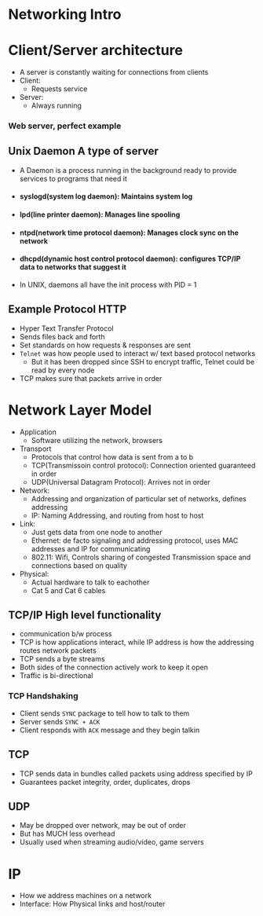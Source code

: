 # Networking Intro
# Client/Server architecture
- A server is constantly waiting for connections from clients
- Client:   
  - Requests service
- Server:
  - Always running

### Web server, perfect example
## Unix Daemon A type of server
  - A Daemon is a process running in the background ready to provide services to programs that need it
  - #### syslogd(system log daemon): Maintains system log
  - #### lpd(line printer daemon): Manages line spooling
  - #### ntpd(network time protocol daemon): Manages clock sync on the network
  - #### dhcpd(dynamic host control protocol daemon): configures TCP/IP data to networks that suggest it
  - In UNIX, daemons all have the init process with PID = 1

## Example Protocol HTTP
  - Hyper Text Transfer Protocol
  - Sends files back and forth
  - Set standards on how requests & responses are sent
  - `Telnet` was how people used to interact w/ text based protocol networks
    - But it has been dropped since SSH to encrypt traffic, Telnet could be read by every node
  - TCP makes sure that packets arrive in order

# Network Layer Model
- Application
  - Software utilizing the network, browsers
- Transport
  - Protocols that control how data is sent from a to b
  - TCP(Transmissoin control protocol): Connection oriented guaranteed in order
  - UDP(Universal Datagram Protocol): Arrives not in order
- Network:
  - Addressing and organization of particular set of networks, defines addressing
  - IP: Naming Addressing, and routing from host to host
- Link:
  - Just gets data from one node to another
  - Ethernet: de facto signaling and addressing protocol, uses MAC addresses and IP for communicating
  - 802.11: Wifi, Controls sharing of congested Transmission space and connections based on quality
- Physical:
  - Actual hardware to talk to eachother
  - Cat 5 and Cat 6 cables

## TCP/IP High level functionality
  - communication b/w process
  - TCP is how applications interact, while IP address is how the addressing routes network packets
  - TCP sends a byte streams
  - Both sides of the connection actively work to keep it open
  - Traffic is bi-directional

### TCP Handshaking
- Client sends `SYNC` package to tell how to talk to them
- Server sends `SYNC + ACK`
- Client responds with `ACK` message and they begin talkin

## TCP
- TCP sends data in bundles called packets using address specified by IP
- Guarantees packet integrity, order, duplicates, drops
## UDP
- May be dropped over network, may be out of order
- But has MUCH less overhead
- Usually used when streaming audio/video, game servers

# IP
- How we address machines on a network
- Interface: How Physical links and host/router 
